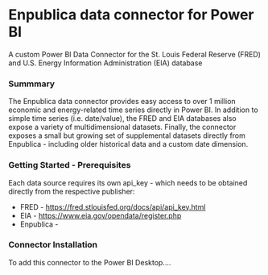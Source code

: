 # Enpublica data connector for Power BI
A custom Power BI Data Connector for the St. Louis Federal Reserve (FRED) and U.S. Energy Information Administration (EIA) database

### Summmary
The Enpublica data connector provides easy access to over 1 million economic and energy-related time series directly in Power BI.  In addition to simple time series (i.e. date/value), the FRED and EIA databases also expose a variety of multidimensional datasets.  Finally, the connector exposes a small but growing set of supplemental datasets directly from Enpublica - including older historical data and a custom date dimension.

### Getting Started - Prerequisites
Each data source requires its own api_key - which needs to be obtained directly from the respective publisher:
* FRED - https://fred.stlouisfed.org/docs/api/api_key.html
* EIA - https://www.eia.gov/opendata/register.php
* Enpublica - 

### Connector Installation
To add this connector to the Power BI Desktop....
